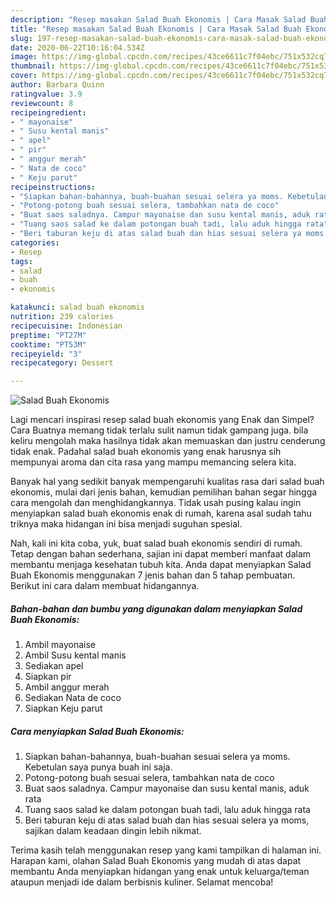 ```yaml
---
description: "Resep masakan Salad Buah Ekonomis | Cara Masak Salad Buah Ekonomis Yang Lezat Sekali"
title: "Resep masakan Salad Buah Ekonomis | Cara Masak Salad Buah Ekonomis Yang Lezat Sekali"
slug: 197-resep-masakan-salad-buah-ekonomis-cara-masak-salad-buah-ekonomis-yang-lezat-sekali
date: 2020-06-22T10:16:04.534Z
image: https://img-global.cpcdn.com/recipes/43ce6611c7f04ebc/751x532cq70/salad-buah-ekonomis-foto-resep-utama.jpg
thumbnail: https://img-global.cpcdn.com/recipes/43ce6611c7f04ebc/751x532cq70/salad-buah-ekonomis-foto-resep-utama.jpg
cover: https://img-global.cpcdn.com/recipes/43ce6611c7f04ebc/751x532cq70/salad-buah-ekonomis-foto-resep-utama.jpg
author: Barbara Quinn
ratingvalue: 3.9
reviewcount: 8
recipeingredient:
- " mayonaise"
- " Susu kental manis"
- " apel"
- " pir"
- " anggur merah"
- " Nata de coco"
- " Keju parut"
recipeinstructions:
- "Siapkan bahan-bahannya, buah-buahan sesuai selera ya moms. Kebetulan saya punya buah ini saja."
- "Potong-potong buah sesuai selera, tambahkan nata de coco"
- "Buat saos saladnya. Campur mayonaise dan susu kental manis, aduk rata"
- "Tuang saos salad ke dalam potongan buah tadi, lalu aduk hingga rata"
- "Beri taburan keju di atas salad buah dan hias sesuai selera ya moms, sajikan dalam keadaan dingin lebih nikmat."
categories:
- Resep
tags:
- salad
- buah
- ekonomis

katakunci: salad buah ekonomis 
nutrition: 239 calories
recipecuisine: Indonesian
preptime: "PT27M"
cooktime: "PT53M"
recipeyield: "3"
recipecategory: Dessert

---
```



![Salad Buah Ekonomis](https://img-global.cpcdn.com/recipes/43ce6611c7f04ebc/751x532cq70/salad-buah-ekonomis-foto-resep-utama.jpg)

Lagi mencari inspirasi resep salad buah ekonomis yang Enak dan Simpel? Cara Buatnya memang tidak terlalu sulit namun tidak gampang juga. bila keliru mengolah maka hasilnya tidak akan memuaskan dan justru cenderung tidak enak. Padahal salad buah ekonomis yang enak harusnya sih mempunyai aroma dan cita rasa yang mampu memancing selera kita.



Banyak hal yang sedikit banyak mempengaruhi kualitas rasa dari salad buah ekonomis, mulai dari jenis bahan, kemudian pemilihan bahan segar hingga cara mengolah dan menghidangkannya. Tidak usah pusing kalau ingin menyiapkan salad buah ekonomis enak di rumah, karena asal sudah tahu triknya maka hidangan ini bisa menjadi suguhan spesial.


Nah, kali ini kita coba, yuk, buat salad buah ekonomis sendiri di rumah. Tetap dengan bahan sederhana, sajian ini dapat memberi manfaat dalam membantu menjaga kesehatan tubuh kita. Anda dapat menyiapkan Salad Buah Ekonomis menggunakan 7 jenis bahan dan 5 tahap pembuatan. Berikut ini cara dalam membuat hidangannya.

<!--inarticleads1-->

##### Bahan-bahan dan bumbu yang digunakan dalam menyiapkan Salad Buah Ekonomis:

1. Ambil  mayonaise
1. Ambil  Susu kental manis
1. Sediakan  apel
1. Siapkan  pir
1. Ambil  anggur merah
1. Sediakan  Nata de coco
1. Siapkan  Keju parut




<!--inarticleads2-->

##### Cara menyiapkan Salad Buah Ekonomis:

1. Siapkan bahan-bahannya, buah-buahan sesuai selera ya moms. Kebetulan saya punya buah ini saja.
1. Potong-potong buah sesuai selera, tambahkan nata de coco
1. Buat saos saladnya. Campur mayonaise dan susu kental manis, aduk rata
1. Tuang saos salad ke dalam potongan buah tadi, lalu aduk hingga rata
1. Beri taburan keju di atas salad buah dan hias sesuai selera ya moms, sajikan dalam keadaan dingin lebih nikmat.




Terima kasih telah menggunakan resep yang kami tampilkan di halaman ini. Harapan kami, olahan Salad Buah Ekonomis yang mudah di atas dapat membantu Anda menyiapkan hidangan yang enak untuk keluarga/teman ataupun menjadi ide dalam berbisnis kuliner. Selamat mencoba!
